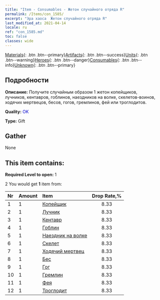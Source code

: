 ```yaml
---
title: "Item - Consumables - Жетон случайного отряда R"
permalink: /Items/con_1585/
excerpt: "Эра хаоса  Жетон случайного отряда R"
last_modified_at: 2021-04-14
locale: ru
ref: "con_1585.md"
toc: false
classes: wide
---
```

 [Materials](/ru/Items/){: .btn .btn--primary}[Artifacts](/ru/Items/Artifacts/){: .btn .btn--success}[Units](/ru/Items/Units/){: .btn .btn--warning}[Heroes](/ru/Items/Heroes/){: .btn .btn--danger}[Consumables](/ru/Items/Consumables/){: .btn .btn--info}[Unknown](/ru/Items/Unknown/){: .btn .btn--primary}

## Подробности
 **Описание:** Получите случайным образом 1 жетон копейщиков, лучников, кентавров, гоблинов, наездников на волке, скелетов-воинов, ходячих мертвецов, бесов, гогов, гремлинов, фей или троглодитов.

 **Quality:** <span style="color: #0000CD">OK</span>

 **Type:** Gift

## Gather

  None

## This item contains:

 **Required Level to open:** 1

 2 You would get **1** item  from:

  | Nr | Amount |     Item    | Drop Rate,% |
  |:---|:-------|:------------|:---------:|
  | 1 | 1 | [Копейщик](/ru/Items/unt_190/) | 8.33 | 
  | 2 | 1 | [Лучник](/ru/Items/unt_191/) | 8.33 | 
  | 3 | 1 | [Кентавр](/ru/Items/unt_199/) | 8.33 | 
  | 4 | 1 | [Гоблин](/ru/Items/unt_217/) | 8.33 | 
  | 5 | 1 | [Наездник на волке](/ru/Items/unt_218/) | 8.33 | 
  | 6 | 1 | [Скелет](/ru/Items/unt_208/) | 8.33 | 
  | 7 | 1 | [Ходячий мертвец](/ru/Items/unt_209/) | 8.33 | 
  | 8 | 1 | [Бес](/ru/Items/unt_226/) | 8.33 | 
  | 9 | 1 | [Гог](/ru/Items/unt_227/) | 8.33 | 
  | 10 | 1 | [Гремлин](/ru/Items/unt_235/) | 8.33 | 
  | 11 | 1 | [Фея](/ru/Items/unt_262/) | 8.33 | 
  | 12 | 1 | [Троглодит](/ru/Items/unt_244/) | 8.33 | 
